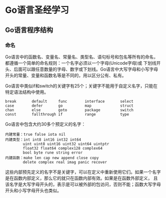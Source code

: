 # Go语言圣经学习

## Go语言程序结构
### 命名
Go语言中的函数名、变量名、常量名、类型名、语句标号和包名等所有的命名，都遵循一个简单的命名规则：一个名字必须以一个字母(Unicode字母)或
下划线开头、后面可以跟任意数量的字母、数字或下划线。Go语言中大写字母和小写字母开头的常量、变量和函数名等是不同的，用以区分公有、私有。

Go语言中类似if和switch的关键字有25个；关键字不能用于自定义名字，只能在特定语法结构中使用。
```
break       default     func        interface       select
case        defer       go          map             struct
chan        else        goto        package         switch
const       fallthrough if          range           type
```

Go语言中包含大约30多个预定义的名字：
```
内建常量：true false iota nil
内建类型：int int8 int16 int32 int64
        uint uint8 uint16 uint32 uint64 uintptr
        float32 float64 complex128 complex64
        bool byte rune string error
内建函数：make len cap new append close copy 
        delete complex real imag panic recover
```
这些内部预先定义的名字不是关键字，可以在定义中重新使用它们。如果一个名字是在函数内部定义，那么它的就只在函数内部有效。如果是在函数外部定义，
且该名字是大写字母开头的，表示是可以被外部的包访问，否则不能；函数大写字母开头和小写字母开头也类似。
